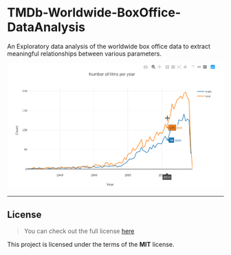 TMDb-Worldwide-BoxOffice-DataAnalysis
=====================================


An Exploratory data analysis of the worldwide box office data to extract meaningful relationships between various parameters.

![Revenue Graph](./revenue.png)

---

## License
>You can check out the full license [here]()

This project is licensed under the terms of the **MIT** license.
